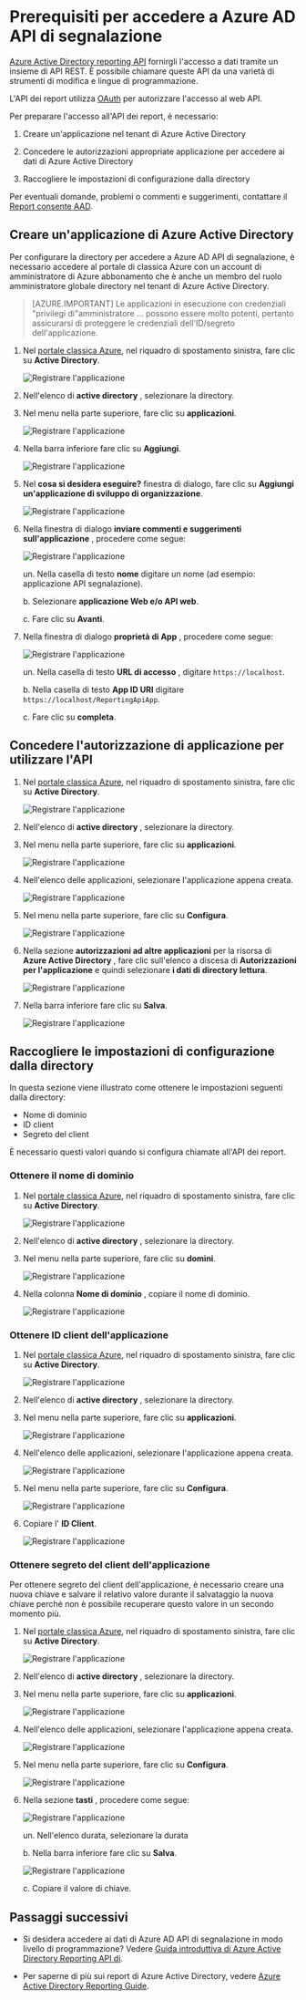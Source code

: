 <properties
    pageTitle="Prerequisiti per accedere a Azure AD API di segnalazione. | Microsoft Azure"
    description="Informazioni sui prerequisiti per accedere a Azure AD API di segnalazione"
    services="active-directory"
    documentationCenter=""
    authors="dhanyahk"
    manager="femila"
    editor=""/>

<tags
    ms.service="active-directory"
    ms.devlang="na"
    ms.topic="article"
    ms.tgt_pltfrm="na"
    ms.workload="identity"
    ms.date="09/25/2016"
    ms.author="dhanyahk;markvi"/>

# <a name="prerequisites-to-access-the-azure-ad-reporting-api"></a>Prerequisiti per accedere a Azure AD API di segnalazione 

[Azure Active Directory reporting API](https://msdn.microsoft.com/library/azure/ad/graph/howto/azure-ad-reports-and-events-preview) fornirgli l'accesso a dati tramite un insieme di API REST. È possibile chiamare queste API da una varietà di strumenti di modifica e lingue di programmazione.

L'API dei report utilizza [OAuth](https://msdn.microsoft.com/library/azure/dn645545.aspx) per autorizzare l'accesso al web API. 

Per preparare l'accesso all'API dei report, è necessario:

1. Creare un'applicazione nel tenant di Azure Active Directory 

2. Concedere le autorizzazioni appropriate applicazione per accedere ai dati di Azure Active Directory

3. Raccogliere le impostazioni di configurazione dalla directory

Per eventuali domande, problemi o commenti e suggerimenti, contattare il [Report consente AAD](mailto:aadreportinghelp@microsoft.com).


## <a name="create-an-azure-ad-application"></a>Creare un'applicazione di Azure Active Directory

Per configurare la directory per accedere a Azure AD API di segnalazione, è necessario accedere al portale di classica Azure con un account di amministratore di Azure abbonamento che è anche un membro del ruolo amministratore globale directory nel tenant di Azure Active Directory.

> [AZURE.IMPORTANT] Le applicazioni in esecuzione con credenziali "privilegi di"amministratore … possono essere molto potenti, pertanto assicurarsi di proteggere le credenziali dell'ID/segreto dell'applicazione.


1. Nel [portale classica Azure](https://manage.windowsazure.com), nel riquadro di spostamento sinistra, fare clic su **Active Directory**.

    ![Registrare l'applicazione](./media/active-directory-reporting-api-prerequisites/01.png) 

2. Nell'elenco di **active directory** , selezionare la directory.

3. Nel menu nella parte superiore, fare clic su **applicazioni**.

    ![Registrare l'applicazione](./media/active-directory-reporting-api-prerequisites/02.png) 

4. Nella barra inferiore fare clic su **Aggiungi**.

    ![Registrare l'applicazione](./media/active-directory-reporting-api-prerequisites/03.png) 

5. Nel **cosa si desidera eseguire?** finestra di dialogo, fare clic su **Aggiungi un'applicazione di sviluppo di organizzazione**. 

    ![Registrare l'applicazione](./media/active-directory-reporting-api-prerequisites/04.png) 


6. Nella finestra di dialogo **inviare commenti e suggerimenti sull'applicazione** , procedere come segue: 

    ![Registrare l'applicazione](./media/active-directory-reporting-api-prerequisites/05.png) 

    un. Nella casella di testo **nome** digitare un nome (ad esempio: applicazione API segnalazione).

    b. Selezionare **applicazione Web e/o API web**.

    c. Fare clic su **Avanti**.


7. Nella finestra di dialogo **proprietà di App** , procedere come segue: 

    ![Registrare l'applicazione](./media/active-directory-reporting-api-prerequisites/06.png) 

    un. Nella casella di testo **URL di accesso** , digitare `https://localhost`.

    b. Nella casella di testo **App ID URI** digitare ```https://localhost/ReportingApiApp```.

    c. Fare clic su **completa**.



## <a name="grant-your-application-permission-to-use-the-api"></a>Concedere l'autorizzazione di applicazione per utilizzare l'API

1. Nel [portale classica Azure](https://manage.windowsazure.com/), nel riquadro di spostamento sinistra, fare clic su **Active Directory**.

    ![Registrare l'applicazione](./media/active-directory-reporting-api-prerequisites/01.png) 

2. Nell'elenco di **active directory** , selezionare la directory.

3. Nel menu nella parte superiore, fare clic su **applicazioni**.

    ![Registrare l'applicazione](./media/active-directory-reporting-api-prerequisites/02.png)


3. Nell'elenco delle applicazioni, selezionare l'applicazione appena creata.

    ![Registrare l'applicazione](./media/active-directory-reporting-api-prerequisites/07.png)

4. Nel menu nella parte superiore, fare clic su **Configura**.

    ![Registrare l'applicazione](./media/active-directory-reporting-api-prerequisites/08.png)


5. Nella sezione **autorizzazioni ad altre applicazioni** per la risorsa di **Azure Active Directory** , fare clic sull'elenco a discesa di **Autorizzazioni per l'applicazione** e quindi selezionare **i dati di directory lettura**.

    ![Registrare l'applicazione](./media/active-directory-reporting-api-prerequisites/09.png)


5. Nella barra inferiore fare clic su **Salva**.

    ![Registrare l'applicazione](./media/active-directory-reporting-api-prerequisites/10.png)


## <a name="gather-configuration-settings-from-your-directory"></a>Raccogliere le impostazioni di configurazione dalla directory

In questa sezione viene illustrato come ottenere le impostazioni seguenti dalla directory:

- Nome di dominio
- ID client
- Segreto del client

È necessario questi valori quando si configura chiamate all'API dei report. 


### <a name="get-your-domain-name"></a>Ottenere il nome di dominio

1. Nel [portale classica Azure](https://manage.windowsazure.com), nel riquadro di spostamento sinistra, fare clic su **Active Directory**.

    ![Registrare l'applicazione](./media/active-directory-reporting-api-prerequisites/01.png) 

2. Nell'elenco di **active directory** , selezionare la directory.

3. Nel menu nella parte superiore, fare clic su **domini**.

    ![Registrare l'applicazione](./media/active-directory-reporting-api-prerequisites/11.png) 

4. Nella colonna **Nome di dominio** , copiare il nome di dominio.

    ![Registrare l'applicazione](./media/active-directory-reporting-api-prerequisites/12.png) 


### <a name="get-the-applications-client-id"></a>Ottenere ID client dell'applicazione

1. Nel [portale classica Azure](https://manage.windowsazure.com), nel riquadro di spostamento sinistra, fare clic su **Active Directory**.

    ![Registrare l'applicazione](./media/active-directory-reporting-api-prerequisites/01.png) 

2. Nell'elenco di **active directory** , selezionare la directory.

3. Nel menu nella parte superiore, fare clic su **applicazioni**.

    ![Registrare l'applicazione](./media/active-directory-reporting-api-prerequisites/02.png) 

4. Nell'elenco delle applicazioni, selezionare l'applicazione appena creata.

    ![Registrare l'applicazione](./media/active-directory-reporting-api-prerequisites/07.png)

4. Nel menu nella parte superiore, fare clic su **Configura**.

    ![Registrare l'applicazione](./media/active-directory-reporting-api-prerequisites/08.png)

4. Copiare l' **ID Client**.

    ![Registrare l'applicazione](./media/active-directory-reporting-api-prerequisites/13.png)


### <a name="get-the-applications-client-secret"></a>Ottenere segreto del client dell'applicazione

Per ottenere segreto del client dell'applicazione, è necessario creare una nuova chiave e salvare il relativo valore durante il salvataggio la nuova chiave perché non è possibile recuperare questo valore in un secondo momento più.

1. Nel [portale classica Azure](https://manage.windowsazure.com), nel riquadro di spostamento sinistra, fare clic su **Active Directory**.

    ![Registrare l'applicazione](./media/active-directory-reporting-api-prerequisites/01.png) 

2. Nell'elenco di **active directory** , selezionare la directory.

3. Nel menu nella parte superiore, fare clic su **applicazioni**.

    ![Registrare l'applicazione](./media/active-directory-reporting-api-prerequisites/02.png) 

4. Nell'elenco delle applicazioni, selezionare l'applicazione appena creata.

    ![Registrare l'applicazione](./media/active-directory-reporting-api-prerequisites/07.png)

4. Nel menu nella parte superiore, fare clic su **Configura**.

    ![Registrare l'applicazione](./media/active-directory-reporting-api-prerequisites/08.png)

5. Nella sezione **tasti** , procedere come segue: 

    ![Registrare l'applicazione](./media/active-directory-reporting-api-prerequisites/14.png)

    un. Nell'elenco durata, selezionare la durata

    b. Nella barra inferiore fare clic su **Salva**.

    ![Registrare l'applicazione](./media/active-directory-reporting-api-prerequisites/10.png)

    c. Copiare il valore di chiave.

## <a name="next-steps"></a>Passaggi successivi

- Si desidera accedere ai dati di Azure AD API di segnalazione in modo livello di programmazione? Vedere [Guida introduttiva di Azure Active Directory Reporting API di](active-directory-reporting-api-getting-started.md).

- Per saperne di più sui report di Azure Active Directory, vedere [Azure Active Directory Reporting Guide](active-directory-reporting-guide.md).  
